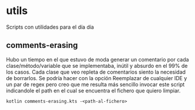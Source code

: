 # utils

Scripts con utilidades para el día día

## comments-erasing
Hubo un tiempo en el que estuvo de moda generar un comentario por cada clase/método/variable que se implementaba, inútil y absurdo en el 99% de los casos. Cada clase que veo repleta de comentarios siento la necesidad de borrarlos. Se podría hacer con la opción Reemplazar de cualquier IDE y un par de regex pero creo que me resulta más sencillo invocar este script indicandole el path en el cual se encuentra el fichero que quiero limpiar.

```kotlin comments-erasing.kts -<path-al-fichero>```
